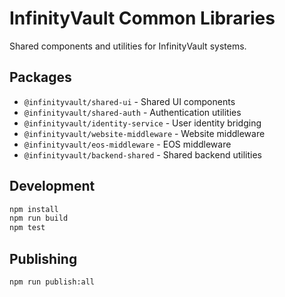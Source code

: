 # InfinityVault Common Libraries

Shared components and utilities for InfinityVault systems.

## Packages

- `@infinityvault/shared-ui` - Shared UI components
- `@infinityvault/shared-auth` - Authentication utilities
- `@infinityvault/identity-service` - User identity bridging
- `@infinityvault/website-middleware` - Website middleware
- `@infinityvault/eos-middleware` - EOS middleware
- `@infinityvault/backend-shared` - Shared backend utilities

## Development

```bash
npm install
npm run build
npm test
```

## Publishing

```bash
npm run publish:all
```
